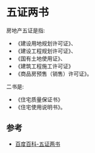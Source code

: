 # 五证两书

房地产五证是指:
- 《建设用地规划许可证》、
- 《建设工程规划许可证》、
- 《国有土地使用证》、
- 《建筑工程施工许可证》
- 《商品房预售（销售）许可证》。

二书是:
- 《住宅质量保证书》
- 《住宅使用说明书》。

## 参考
- [百度百科-五证两书](https://baike.baidu.com/item/%E4%BA%94%E8%AF%81%E4%B8%A4%E4%B9%A6/7342454?fr=aladdin)

